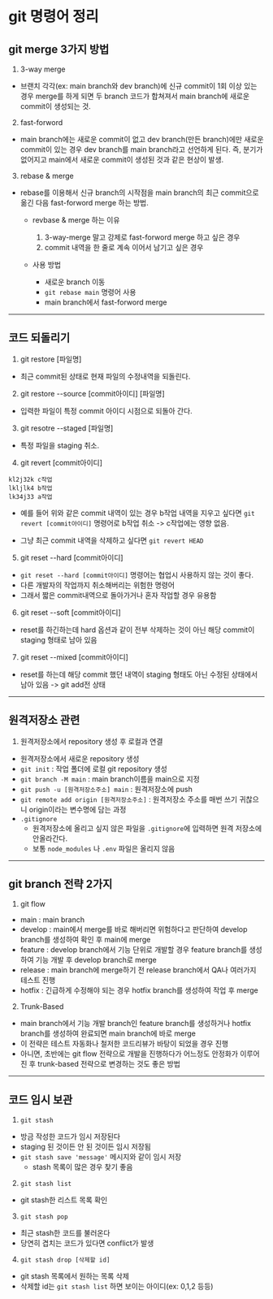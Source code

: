 # git 명령어 정리

## git merge 3가지 방법

1. 3-way merge

- 브랜치 각각(ex: main branch와 dev branch)에 신규 commit이 1회 이상 있는 경우 merge를 하게 되면
  두 branch 코드가 합쳐져서 main branch에 새로운 commit이 생성되는 것.

2. fast-forword

- main branch에는 새로운 commit이 없고 dev branch(만든 branch)에만 새로운 commit이 있는 경우
  dev branch를 main branch라고 선언하게 된다. 즉, 분기가 없어지고 main에서 새로운 commit이
  생성된 것과 같은 현상이 발생.

3. rebase & merge

- rebase를 이용해서 신규 branch의 시작점을 main branch의 최근 commit으로 옮긴 다음
  fast-forword merge 하는 방법.

  - revbase & merge 하는 이유

    1. 3-way-merge 말고 강제로 fast-forword merge 하고 싶은 경우
    2. commit 내역을 한 줄로 계속 이어서 남기고 싶은 경우

  - 사용 방법
    - 새로운 branch 이동
    - `git rebase main` 명령어 사용
    - main branch에서 fast-forword merge

---

## 코드 되돌리기

1. git restore [파일명]

- 최근 commit된 상태로 현재 파일의 수정내역을 되돌린다.

2. git restore --source [commit아이디] [파일명]

- 입력한 파일이 특정 commit 아이디 시점으로 되돌아 간다.

3. git resotre --staged [파일명]

- 특정 파일을 staging 취소.

4. git revert [commit아이디]

```
kl2j32k c작업
lkljlk4 b작업
lk34j33 a작업
```

- 예를 들어 위와 같은 commit 내역이 있는 경우 b작업 내역을 지우고 싶다면 `git revert [commit아이디]`
  명령어로 b작업 취소 -> c작업에는 영향 없음.

- 그냥 최근 commit 내역을 삭제하고 싶다면
  `git revert HEAD`

5. git reset --hard [commit아이디]

- `git reset --hard [commit아이디]` 명령어는 협업시 사용하지 않는 것이 좋다.
- 다른 개발자의 작업까지 취소해버리는 위험한 명령어
- 그래서 짧은 commit내역으로 돌아가거나 혼자 작업할 경우 유용함

6. git reset --soft [commit아이디]

- reset를 하긴하는데 hard 옵션과 같이 전부 삭제하는 것이 아닌 해당 commit이 staging 형태로 남아 있음

7. git reset --mixed [commit아이디]

- reset를 하는데 해당 commit 했던 내역이 staging 형태도 아닌 수정된 상태에서 남아 있음 ->
  git add전 상태

---

## 원격저장소 관련

1. 원격저장소에서 repository 생성 후 로컬과 연결

- 원격저장소에서 새로운 repository 생성
- `git init` : 작업 폴더에 로컬 git repository 생성
- `git branch -M main` : main branch이름을 main으로 지정
- `git push -u [원격저장소주소] main` : 원격저장소에 push
- `git remote add origin [원격저장소주소]` : 원격저장소 주소를 매번 쓰기 귀찮으니 origin이라는
  변수명에 담는 과정
- `.gitignore`
  - 원격저장소에 올리고 싶지 않은 파일을 `.gitignore`에 입력하면 원격 저장소에 안올라간다.
  - 보통 `node_modules` 나 `.env` 파일은 올리지 않음

---

## git branch 전략 2가지

1. git flow

- main : main branch
- develop : main에서 merge를 바로 해버리면 위험하다고 판단하여 develop branch를 생성하여
  확인 후 main에 merge
- feature : develop branch에서 기능 단위로 개발할 경우 feature branch를 생성하여
  기능 개발 후 develop branch로 merge
- release : main branch에 merge하기 전 release branch에서 QA나 여러가지 테스트 진행
- hotfix : 긴급하게 수정해야 되는 경우 hotfix branch를 생성하여 작업 후 merge

2. Trunk-Based

- main branch에서 기능 개발 branch인 feature branch를 생성하거나
  hotfix branch를 생성하여 완료되면 main branch에 바로 merge
- 이 전략은 테스트 자동화나 철저한 코드리뷰가 바탕이 되었을 경우 진행
- 아니면, 초반에는 git flow 전략으로 개발을 진행하다가 어느정도 안정화가 이루어 진 후
  trunk-based 전략으로 변경하는 것도 좋은 방법

---

## 코드 임시 보관

1. `git stash`

- 방금 작성한 코드가 임시 저장된다
- staging 된 것이든 안 된 것이든 임시 저장됨
- `git stash save 'message'` 메시지와 같이 임시 저장
  - stash 목록이 많은 경우 찾기 좋음

2. `git stash list`

- git stash한 리스트 목록 확인

3. `git stash pop`

- 최근 stash한 코드를 불러온다
- 당연히 겹치는 코드가 있다면 conflict가 발생

4. `git stash drop [삭제할 id]`

- git stash 목록에서 원하는 목록 삭제
- 삭제할 id는 `git stash list` 하면 보이는 아이디(ex: 0,1,2 등등)
